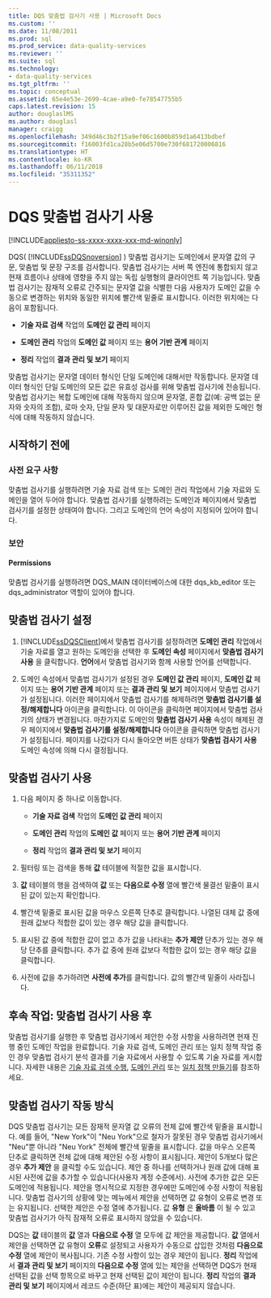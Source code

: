 ```yaml
---
title: DQS 맞춤법 검사기 사용 | Microsoft Docs
ms.custom: ''
ms.date: 11/08/2011
ms.prod: sql
ms.prod_service: data-quality-services
ms.reviewer: ''
ms.suite: sql
ms.technology:
- data-quality-services
ms.tgt_pltfrm: ''
ms.topic: conceptual
ms.assetid: 65e4e53e-2699-4cae-a9e0-fe78547755b5
caps.latest.revision: 15
author: douglaslMS
ms.author: douglasl
manager: craigg
ms.openlocfilehash: 349d46c3b2f15a9ef06c1600b859d1a6413bdbef
ms.sourcegitcommit: f16003fd1ca28b5e06d5700e730f681720006816
ms.translationtype: HT
ms.contentlocale: ko-KR
ms.lasthandoff: 06/11/2018
ms.locfileid: "35311352"
---
```

# <a name="use-the-dqs-speller"></a>DQS 맞춤법 검사기 사용

[!INCLUDE[appliesto-ss-xxxx-xxxx-xxx-md-winonly](../includes/appliesto-ss-xxxx-xxxx-xxx-md-winonly.md)]

  DQS( [!INCLUDE[ssDQSnoversion](../includes/ssdqsnoversion-md.md)] ) 맞춤법 검사기는 도메인에서 문자열 값의 구문, 맞춤법 및 문장 구조를 검사합니다. 맞춤법 검사기는 서버 쪽 엔진에 통합되지 않고 현재 흐름이나 상태에 영향을 주지 않는 독립 실행형의 클라이언트 쪽 기능입니다. 맞춤법 검사기는 잠재적 오류로 간주되는 문자열 값을 식별한 다음 사용자가 도메인 값을 수동으로 변경하는 위치와 동일한 위치에 빨간색 밑줄로 표시합니다. 이러한 위치에는 다음이 포함됩니다.  
  
-   **기술 자료 검색** 작업의 **도메인 값 관리** 페이지  
  
-   **도메인 관리** 작업의 **도메인 값** 페이지 또는 **용어 기반 관계** 페이지  
  
-   **정리** 작업의 **결과 관리 및 보기** 페이지  
  
 맞춤법 검사기는 문자열 데이터 형식인 단일 도메인에 대해서만 작동합니다. 문자열 데이터 형식인 단일 도메인의 모든 값은 유효성 검사를 위해 맞춤법 검사기에 전송됩니다. 맞춤법 검사기는 복합 도메인에 대해 작동하지 않으며 문자열, 혼합 값(예: 공백 없는 문자와 숫자의 조합), 로마 숫자, 단일 문자 및 대문자로만 이루어진 값을 제외한 도메인 형식에 대해 작동하지 않습니다.  
  
##  <a name="BeforeYouBegin"></a> 시작하기 전에  
  
###  <a name="Prerequisites"></a> 사전 요구 사항  
 맞춤법 검사기를 실행하려면 기술 자료 검색 또는 도메인 관리 작업에서 기술 자료와 도메인을 열어 두어야 합니다. 맞춤법 검사기를 실행하려는 도메인과 페이지에서 맞춤법 검사기를 설정한 상태여야 합니다. 그리고 도메인의 언어 속성이 지정되어 있어야 합니다.  
  
###  <a name="Security"></a> 보안  
  
####  <a name="Permissions"></a> Permissions  
 맞춤법 검사기를 실행하려면 DQS_MAIN 데이터베이스에 대한 dqs_kb_editor 또는 dqs_administrator 역할이 있어야 합니다.  
  
##  <a name="Enable"></a> 맞춤법 검사기 설정  
  
1.  [!INCLUDE[ssDQSClient](../includes/ssdqsclient-md.md)]에서 맞춤법 검사기를 설정하려면 **도메인 관리** 작업에서 기술 자료를 열고 원하는 도메인을 선택한 후 **도메인 속성** 페이지에서 **맞춤법 검사기 사용** 을 클릭합니다. **언어**에서 맞춤법 검사기와 함께 사용할 언어를 선택합니다.  
  
2.  도메인 속성에서 맞춤법 검사기가 설정된 경우 **도메인 값 관리** 페이지, **도메인 값** 페이지 또는 **용어 기반 관계** 페이지 또는 **결과 관리 및 보기** 페이지에서 맞춤법 검사기가 설정됩니다. 이러한 페이지에서 맞춤법 검사기를 해제하려면 **맞춤법 검사기를 설정/해제합니다** 아이콘을 클릭합니다. 이 아이콘을 클릭하면 페이지에서 맞춤법 검사기의 상태가 변경됩니다. 마찬가지로 도메인의 **맞춤법 검사기 사용** 속성이 해제된 경우 페이지에서 **맞춤법 검사기를 설정/해제합니다** 아이콘을 클릭하면 맞춤법 검사기가 설정됩니다. 페이지를 나갔다가 다시 돌아오면 버튼 상태가 **맞춤법 검사기 사용** 도메인 속성에 의해 다시 결정됩니다.  
  
##  <a name="Use"></a> 맞춤법 검사기 사용  
  
1.  다음 페이지 중 하나로 이동합니다.  
  
    -   **기술 자료 검색** 작업의 **도메인 값 관리** 페이지  
  
    -   **도메인 관리** 작업의 **도메인 값** 페이지 또는 **용어 기반 관계** 페이지  
  
    -   **정리** 작업의 **결과 관리 및 보기** 페이지  
  
2.  필터링 또는 검색을 통해 **값** 테이블에 적절한 값을 표시합니다.  
  
3.  **값** 테이블의 행을 검색하여 **값** 또는 **다음으로 수정** 열에 빨간색 물결선 밑줄이 표시된 값이 있는지 확인합니다.  
  
4.  빨간색 밑줄로 표시된 값을 마우스 오른쪽 단추로 클릭합니다. 나열된 대체 값 중에 원래 값보다 적합한 값이 있는 경우 해당 값을 클릭합니다.  
  
5.  표시된 값 중에 적합한 값이 없고 추가 값을 나타내는 **추가 제안** 단추가 있는 경우 해당 단추를 클릭합니다. 추가 값 중에 원래 값보다 적합한 값이 있는 경우 해당 값을 클릭합니다.  
  
6.  사전에 값을 추가하려면 **사전에 추가**를 클릭합니다. 값의 빨간색 밑줄이 사라집니다.  
  
##  <a name="FollowUp"></a> 후속 작업: 맞춤법 검사기 사용 후  
 맞춤법 검사기를 실행한 후 맞춤법 검사기에서 제안한 수정 사항을 사용하려면 현재 진행 중인 도메인 작업을 완료합니다. 기술 자료 검색, 도메인 관리 또는 일치 정책 작업 중인 경우 맞춤법 검사기 분석 결과를 기술 자료에서 사용할 수 있도록 기술 자료를 게시합니다. 자세한 내용은 [기술 자료 검색 수행](../data-quality-services/perform-knowledge-discovery.md), [도메인 관리](../data-quality-services/managing-a-domain.md) 또는 [일치 정책 만들기](../data-quality-services/create-a-matching-policy.md)를 참조하세요.  
  
##  <a name="How"></a> 맞춤법 검사기 작동 방식  
 DQS 맞춤법 검사기는 모든 잠재적 문자열 값 오류의 전체 값에 빨간색 밑줄을 표시합니다. 예를 들어, "New York"이 "Neu York"으로 철자가 잘못된 경우 맞춤법 검사기에서 "Neu"뿐 아니라 "Neu York" 전체에 빨간색 밑줄을 표시합니다. 값을 마우스 오른쪽 단추로 클릭하면 전체 값에 대해 제안된 수정 사항이 표시됩니다. 제안이 5개보다 많은 경우 **추가 제안** 을 클릭할 수도 있습니다. 제안 중 하나를 선택하거나 원래 값에 대해 표시된 사전에 값을 추가할 수 있습니다(사용자 계정 수준에서). 사전에 추가한 값은 모든 도메인에 적용됩니다. 제안을 명시적으로 지정한 경우에만 도메인에 수정 사항이 적용됩니다. 맞춤법 검사기의 상황에 맞는 메뉴에서 제안을 선택하면 값 유형이 오류로 변경 또는 유지됩니다. 선택한 제안은 수정 열에 추가됩니다. 값 **유형** 은 **올바름** 이 될 수 있고 맞춤법 검사기가 아직 잠재적 오류로 표시하지 않았을 수 있습니다.  
  
 DQS는 **값** 테이블의 **값** 열과 **다음으로 수정** 열 모두에 값 제안을 제공합니다. **값** 열에서 제안을 선택하면 값 유형이 **오류**로 설정되고 사용자가 수동으로 삽입한 것처럼 **다음으로 수정** 열에 제안이 복사됩니다. 기존 수정 사항이 있는 경우 제안이 됩니다. **정리** 작업에서 **결과 관리 및 보기** 페이지의 **다음으로 수정** 열에 있는 제안을 선택하면 DQS가 현재 선택된 값을 선택 항목으로 바꾸고 현재 선택된 값이 제안이 됩니다. **정리** 작업의 **결과 관리 및 보기** 페이지에서 레코드 수준(하단 표)에는 제안이 제공되지 않습니다.  
  
  
